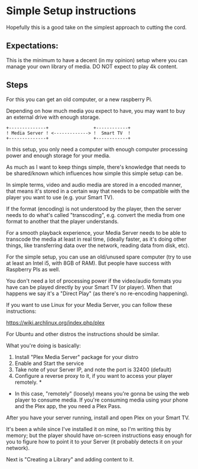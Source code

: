 
# Simple Setup instructions

Hopefully this is a good take on the simplest approach to cutting the cord.

## Expectations:
This is the minimum to have a decent (in my opinion) setup where you can manage your own library of media. DO NOT expect to play 4k content.

## Steps

For this you can get an old computer, or a new raspberry Pi.

Depending on how much media you expect to have, you may want to buy an external drive with enough storage.

```
+--------------+                 +------------+
! Media Server ! <-------------> !  Smart TV  !
+--------------+                 +------------+
```

In this setup, you only need a computer with enough computer processing power and enough storage for your media.

As much as I want to keep things simple, there's knowledge that needs to be shared/known which influences how simple this simple setup can be.

In simple terms, video and audio media are stored in a encoded manner, that means it's stored in a certain way that needs to be compatible with the player you want to use (e.g. your Smart TV).

If the format (encoding) is not understood by the player, then the server needs to do what's called "transcoding", e.g. convert the media from one format to another that the player understands.

For a smooth playback experience, your Media Server needs to be able to transcode the media at least in real time, (ideally faster, as it's doing other things, like transferring data over the network, reading data from disk, etc).

For the simple setup, you can use an old/unused spare computer (try to use at least an Intel i5, with 8GB of RAM). But people have success with Raspberry PIs as well.

You don't need a lot of processing power if the video/audio formats you have can be played directly by your Smart TV (or player). When that happens we say it's a "Direct Play" (as there's no re-encoding happening).

If you want to use Linux for your Media Server, you can follow these instructions:

https://wiki.archlinux.org/index.php/plex

For Ubuntu and other distros the instructions should be similar.

What you're doing is basically:
1) Install "Plex Media Server" package for your distro
2) Enable and Start the service
3) Take note of your Server IP, and note the port is 32400 (default)
4) Configure a reverse proxy to it, if you want to access your player remotely. *


* In this case, "remotely" (loosely) means you're gonna be using the web player to consume media. If you're consuming media using your phone and the Plex app, the you need a Plex Pass.

After you have your server running, install and open Plex on your Smart TV.

It's been a while since I've installed it on mine, so I'm writing this by memory; but the player should have on-screen instructions easy enough for you to figure how to point it to your Server (it probably detects it on your network).

Next is "Creating a Library" and adding content to it.

